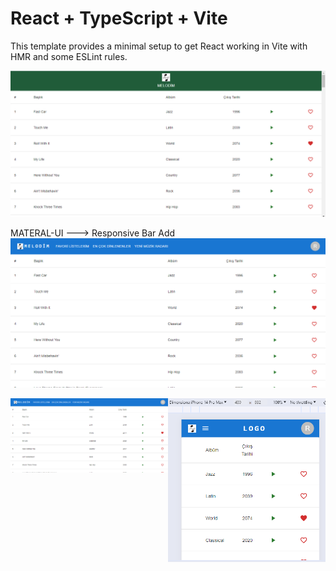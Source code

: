 # React + TypeScript + Vite

This template provides a minimal setup to get React working in Vite with HMR and some ESLint rules.

<img src="./src/assets/images/screen/materal-list.png">

MATERAL-UI ---> Responsive Bar Add
<img src="./src/assets/images/screen/bar.png">

 <div style="display: flex">
      <div style= "width: 50%"><img src="./src/assets/images/screen/bar.png"></div>
      <div style= "width: 50%"><img src="./src/assets/images/screen/bar-phone.png"></div>
    </div>
